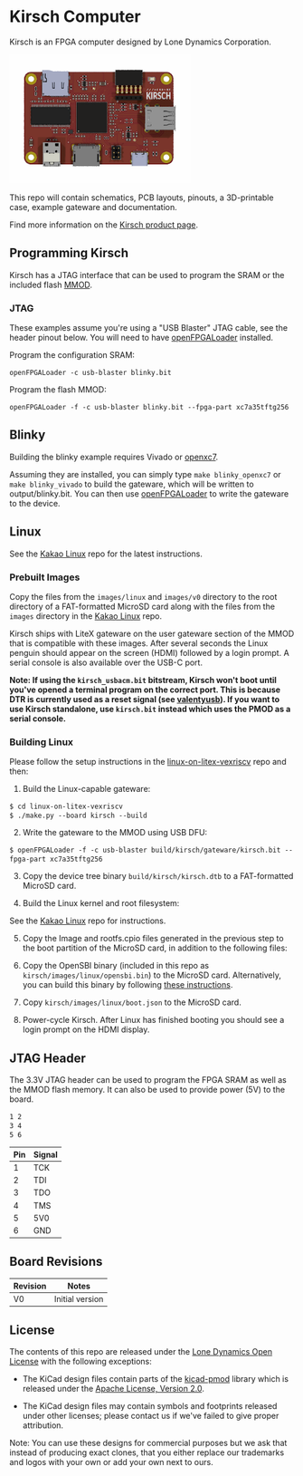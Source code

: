 # Kirsch Computer

Kirsch is an FPGA computer designed by Lone Dynamics Corporation.

![Kirsch Computer](https://github.com/machdyne/kirsch/blob/ce150d8c0c46f4245df2f3ed8568f2bf945f30c8/kirsch.png)

This repo will contain schematics, PCB layouts, pinouts, a 3D-printable case, example gateware and documentation.

Find more information on the [Kirsch product page](https://machdyne.com/product/kirsch-computer/).

## Programming Kirsch

Kirsch has a JTAG interface that can be used to program the SRAM or the included flash [MMOD](https://machdyne.com/product/mmod).

### JTAG

These examples assume you're using a "USB Blaster" JTAG cable, see the header pinout below. You will need to have [openFPGALoader](https://github.com/trabucayre/openFPGALoader) installed.

Program the configuration SRAM:

```
openFPGALoader -c usb-blaster blinky.bit
```

Program the flash MMOD:

```
openFPGALoader -f -c usb-blaster blinky.bit --fpga-part xc7a35tftg256
```

## Blinky 

Building the blinky example requires Vivado or [openxc7](https://github.com/openxc7).

Assuming they are installed, you can simply type `make blinky_openxc7` or `make blinky_vivado` to build the gateware, which will be written to output/blinky.bit. You can then use [openFPGALoader](https://github.com/trabucayre/openFPGALoader) to write the gateware to the device.

## Linux

See the [Kakao Linux](https://github.com/machdyne/kakao) repo for the latest instructions.

### Prebuilt Images

Copy the files from the `images/linux` and `images/v0` directory to the root directory of a FAT-formatted MicroSD card along with the files from the `images` directory in the [Kakao Linux](https://github.com/machdyne/kakao) repo.

Kirsch ships with LiteX gateware on the user gateware section of the MMOD that is compatible with these images. After several seconds the Linux penguin should appear on the screen (HDMI) followed by a login prompt. A serial console is also available over the USB-C port.

**Note: If using the `kirsch_usbacm.bit` bitstream, Kirsch won't boot until you've opened a terminal program on the correct port. This is because DTR is currently used as a reset signal (see [valentyusb](https://github.com/litex-hub/valentyusb)). If you want to use Kirsch standalone, use `kirsch.bit` instead which uses the PMOD as a serial console.**

### Building Linux

Please follow the setup instructions in the [linux-on-litex-vexriscv](https://github.com/litex-hub/linux-on-litex-vexriscv) repo and then:

1. Build the Linux-capable gateware:

```
$ cd linux-on-litex-vexriscv
$ ./make.py --board kirsch --build
```

2. Write the gateware to the MMOD using USB DFU:

```
$ openFPGALoader -f -c usb-blaster build/kirsch/gateware/kirsch.bit --fpga-part xc7a35tftg256 
```
3. Copy the device tree binary `build/kirsch/kirsch.dtb` to a FAT-formatted MicroSD card.

4. Build the Linux kernel and root filesystem:

See the [Kakao Linux](https://github.com/machdyne/kakao?tab=readme-ov-file#optional-building-kakao-linux) repo for instructions.

5. Copy the Image and rootfs.cpio files generated in the previous step to the boot partition of the MicroSD card, in addition to the following files:

6. Copy the OpenSBI binary (included in this repo as `kirsch/images/linux/opensbi.bin`) to the MicroSD card. Alternatively, you can build this binary by following [these instructions](https://github.com/litex-hub/linux-on-litex-vexriscv#-generating-the-opensbi-binary-optional).

7. Copy `kirsch/images/linux/boot.json` to the MicroSD card.

8. Power-cycle Kirsch. After Linux has finished booting you should see a login prompt on the HDMI display.

## JTAG Header

The 3.3V JTAG header can be used to program the FPGA SRAM as well as the MMOD flash memory. It can also be used to provide power (5V) to the board.

```
1 2
3 4
5 6
```

| Pin | Signal |
| --- | ------ |
| 1 | TCK |
| 2 | TDI |
| 3 | TDO |
| 4 | TMS |
| 5 | 5V0 |
| 6 | GND |

## Board Revisions

| Revision | Notes |
| -------- | ----- |
| V0 | Initial version |

## License

The contents of this repo are released under the [Lone Dynamics Open License](LICENSE.md) with the following exceptions:

- The KiCad design files contain parts of the [kicad-pmod](https://github.com/mithro/kicad-pmod) library which is released under the [Apache License, Version 2.0](https://www.apache.org/licenses/LICENSE-2.0.html).

- The KiCad design files may contain symbols and footprints released under other licenses; please contact us if we've failed to give proper attribution.

Note: You can use these designs for commercial purposes but we ask that instead of producing exact clones, that you either replace our trademarks and logos with your own or add your own next to ours.
